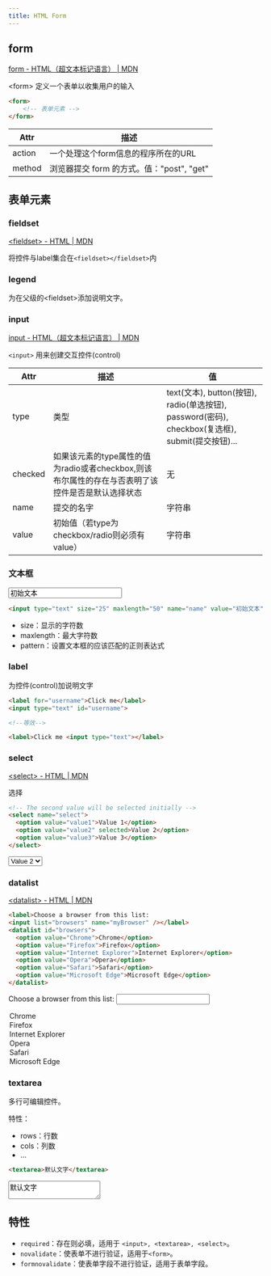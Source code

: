 ```yaml
---
title: HTML Form
---
```


## form

[form - HTML（超文本标记语言） \| MDN](https://developer.mozilla.org/zh-CN/docs/Web/HTML/Element/form)

&lt;form&gt; 定义一个表单以收集用户的输入

```html
<form>
    <!-- 表单元素 -->
</form>
```

|Attr|描述|
|----|----|
|action|一个处理这个form信息的程序所在的URL|
|method|浏览器提交 form 的方式。值："post", "get"|

## 表单元素


### fieldset

[\<fieldset\> - HTML \| MDN](https://developer.mozilla.org/en-US/docs/Web/HTML/Element/fieldset)

将控件与label集合在`<fieldset></fieldset>`内

### legend

为在父级的\<fieldset\>添加说明文字。

### input

[input - HTML（超文本标记语言） \| MDN](https://developer.mozilla.org/zh-CN/docs/Web/HTML/Element/Input)

`<input>` 用来创建交互控件(control)

|Attr|描述|值|
|----|----|--|
|type|类型|text(文本), button(按钮), radio(单选按钮), password(密码), checkbox(复选框), submit(提交按钮)...|
|checked|如果该元素的type属性的值为radio或者checkbox,则该布尔属性的存在与否表明了该控件是否是默认选择状态|无|
|name|提交的名字|字符串|
|value|初始值（若type为checkbox/radio则必须有value）|字符串|

### 文本框

<input type="text" size="25" maxlength="50" name="name" value="初始文本">

```html
<input type="text" size="25" maxlength="50" name="name" value="初始文本">
```

- size：显示的字符数
- maxlength：最大字符数
- pattern：设置文本框的应该匹配的正则表达式

### label

为控件(control)加说明文字

```html
<label for="username">Click me</label>
<input type="text" id="username">

<!--等效-->

<label>Click me <input type="text"></label>
```

### select

[\<select\> - HTML \| MDN](https://developer.mozilla.org/en-US/docs/Web/HTML/Element/select)

选择

```html
<!-- The second value will be selected initially -->
<select name="select">
  <option value="value1">Value 1</option>
  <option value="value2" selected>Value 2</option>
  <option value="value3">Value 3</option>
</select>
```

<select name="select">
  <option value="value1">Value 1</option>
  <option value="value2" selected>Value 2</option>
  <option value="value3">Value 3</option>
</select>

### datalist

[\<datalist\> - HTML \| MDN](https://developer.mozilla.org/en-US/docs/Web/HTML/Element/datalist)

```html
<label>Choose a browser from this list:
<input list="browsers" name="myBrowser" /></label>
<datalist id="browsers">
  <option value="Chrome">Chrome</option>
  <option value="Firefox">Firefox</option>
  <option value="Internet Explorer">Internet Explorer</option>
  <option value="Opera">Opera</option>
  <option value="Safari">Safari</option>
  <option value="Microsoft Edge">Microsoft Edge</option>
</datalist>
```

<label>Choose a browser from this list:
<input list="browsers" name="myBrowser" /></label>
<datalist id="browsers">
  <option value="Chrome">Chrome</option>
  <option value="Firefox">Firefox</option>
  <option value="Internet Explorer">Internet Explorer</option>
  <option value="Opera">Opera</option>
  <option value="Safari">Safari</option>
  <option value="Microsoft Edge">Microsoft Edge</option>
</datalist>

### textarea

多行可编辑控件。

特性：

* rows：行数
* cols：列数
* ...

```html
<textarea>默认文字</textarea>
```

<textarea>默认文字</textarea>

## 特性

- `required`：存在则必填，适用于 `<input>, <textarea>, <select>`。
- `novalidate`：使表单不进行验证，适用于`<form>`。
- `formnovalidate`：使表单字段不进行验证，适用于表单字段。
